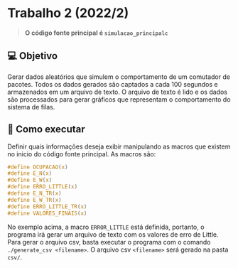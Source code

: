 # Trabalho 2 (2022/2)

> <strong>O código fonte principal é `simulacao_principalc`</strong>

## 💻 Objetivo

Gerar dados aleatórios que simulem o comportamento de um comutador de pacotes. Todos os dados gerados são captados a cada 100 segundos e armazenados em um arquivo de texto. O arquivo de texto é lido e os dados são processados para gerar gráficos que representam o comportamento do sistema de filas.

## 🚀 Como executar

Definir quais informações deseja exibir manipulando as macros que existem no inicio do código fonte principal. As macros são:

```c
#define OCUPACAO(x) 
#define E_N(x) 
#define E_W(x) 
#define ERRO_LITTLE(x) 
#define E_N_TR(x) 
#define E_W_TR(x) 
#define ERRO_LITTLE_TR(x) 
#define VALORES_FINAIS(x)
```
 No exemplo acima, a macro `ERROR_LITTLE` está definida, portanto, o programa irá gerar um arquivo de texto com os valores de erro de Little. Para gerar o arquivo csv, basta executar o programa com o comando `./generate_csv <filename>`. O arquivo csv `<filename>` será gerado na pasta `csv/`.
